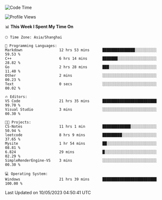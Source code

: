 <!--START_SECTION:waka-->
![Code Time](http://img.shields.io/badge/Code%20Time-919%20hrs%204%20mins-blue)

![Profile Views](http://img.shields.io/badge/Profile%20Views-0-blue)

📊 **This Week I Spent My Time On** 

```text
🕑︎ Time Zone: Asia/Shanghai

💬 Programming Languages: 
Markdown                 12 hrs 53 mins      ███████████████░░░░░░░░░░   59.53 % 
C++                      6 hrs 14 mins       ███████░░░░░░░░░░░░░░░░░░   28.82 % 
Go                       2 hrs 28 mins       ███░░░░░░░░░░░░░░░░░░░░░░   11.40 % 
Other                    2 mins              ░░░░░░░░░░░░░░░░░░░░░░░░░   00.23 % 
Text                     0 secs              ░░░░░░░░░░░░░░░░░░░░░░░░░   00.02 % 

🔥 Editors: 
VS Code                  21 hrs 35 mins      █████████████████████████   99.70 % 
Visual Studio            3 mins              ░░░░░░░░░░░░░░░░░░░░░░░░░   00.30 % 

🐱‍💻 Projects: 
CS-Notes                 11 hrs 1 min        █████████████░░░░░░░░░░░░   50.94 % 
leetcode                 8 hrs 9 mins        █████████░░░░░░░░░░░░░░░░   37.65 % 
Mysite                   1 hr 54 mins        ██░░░░░░░░░░░░░░░░░░░░░░░   08.81 % 
6.824                    29 mins             █░░░░░░░░░░░░░░░░░░░░░░░░   02.29 % 
SimpleRenderEngine-VS    3 mins              ░░░░░░░░░░░░░░░░░░░░░░░░░   00.30 % 

💻 Operating System: 
Windows                  21 hrs 39 mins      █████████████████████████   100.00 % 
```


 Last Updated on 10/05/2023 04:50:41 UTC
<!--END_SECTION:waka-->